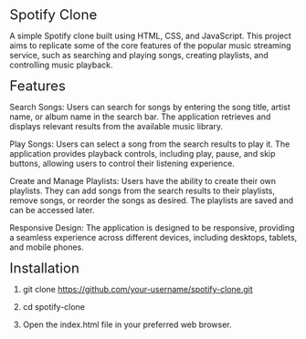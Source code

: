<span style="font-size: 24px;">Spotify Clone</span>

A simple Spotify clone built using HTML, CSS, and JavaScript. This project aims to replicate some of the core features of the popular music streaming service, such as searching and playing songs, creating playlists, and controlling music playback.

<span style="font-size: 24px;">Features</span>

Search Songs: Users can search for songs by entering the song title, artist name, or album name in the search bar. The application retrieves and displays relevant results from the available music library.

Play Songs: Users can select a song from the search results to play it. The application provides playback controls, including play, pause, and skip buttons, allowing users to control their listening experience.

Create and Manage Playlists: Users have the ability to create their own playlists. They can add songs from the search results to their playlists, remove songs, or reorder the songs as desired. The playlists are saved and can be accessed later.

Responsive Design: The application is designed to be responsive, providing a seamless experience across different devices, including desktops, tablets, and mobile phones.

<span style="font-size: 24px;">Installation</span>

1. git clone https://github.com/your-username/spotify-clone.git

2. cd spotify-clone

3. Open the index.html file in your preferred web browser.


   






